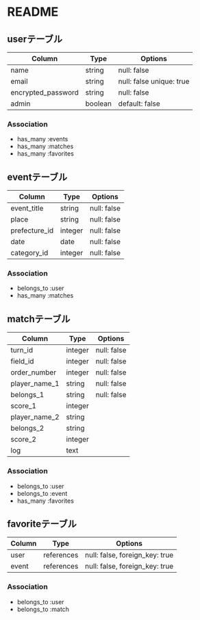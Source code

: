 # README

## userテーブル
| Column             | Type    | Options                   |
| ------------------ | ------- | ------------------------- |
| name               | string  | null: false               |
| email              | string  | null: false unique: true  |
| encrypted_password | string  | null: false               |
| admin              | boolean | default: false            |

### Association
- has_many :events
- has_many :matches
- has_many :favorites

## eventテーブル
| Column        | Type    | Options     |
| ------------- | ------- | ----------- |
| event_title   | string  | null: false |
| place         | string  | null: false |
| prefecture_id | integer | null: false |
| date          | date    | null: false |
| category_id   | integer | null: false |

### Association
- belongs_to :user
- has_many :matches

## matchテーブル
| Column        | Type    | Options     |
| ------------- | ------- | ----------- |
| turn_id       | integer | null: false |
| field_id      | integer | null: false |
| order_number  | integer | null: false |
| player_name_1 | string  | null: false |
| belongs_1     | string  | null: false |
| score_1       | integer |             |
| player_name_2 | string  |             |
| belongs_2     | string  |             |
| score_2       | integer |             |
| log           | text    |             |

### Association
- belongs_to :user
- belongs_to :event
- has_many :favorites

## favoriteテーブル
| Column | Type       | Options                        |
| ------ | ---------- | ------------------------------ |
| user   | references | null: false, foreign_key: true |
| event  | references | null: false, foreign_key: true |

### Association
- belongs_to :user
- belongs_to :match